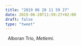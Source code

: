 ```yaml
---
title: "2019 06 28 11 59 27"
date: 2019-06-28T11:59:27+02:00
draft: false
type: "tweet"
---
```

<a href="https://music.apple.com/fr/album/meltemi/308980638" type="application/rss+xml" class="iconfont icon-music" title="rss"></a> &nbsp; Alboran Trio, *Metlemi*.
